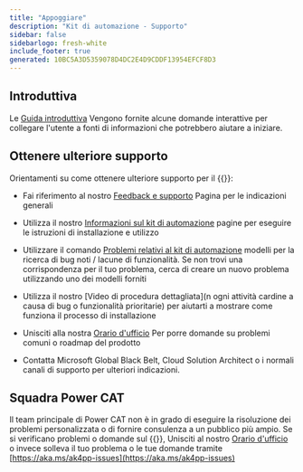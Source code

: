 ```yaml
---
title: "Appoggiare"
description: "Kit di automazione - Supporto"
sidebar: false
sidebarlogo: fresh-white
include_footer: true
generated: 10BC5A3D5359078D4DC2E4D9CDDF13954EFCF8D3
---
```


## Introduttiva

Le [Guida introduttiva](/it/get-started) Vengono fornite alcune domande interattive per collegare l'utente a fonti di informazioni che potrebbero aiutare a iniziare.

## Ottenere ulteriore supporto

Orientamenti su come ottenere ulteriore supporto per il {{<product-name>}}:

- Fai riferimento al nostro [Feedback e supporto](https://learn.microsoft.com/power-automate/guidance/automation-kit/feedback-support) Pagina per le indicazioni generali

- Utilizza il nostro [Informazioni sul kit di automazione](https://aka.ms/automation-kit-learn) pagine per eseguire le istruzioni di installazione e utilizzo

- Utilizzare il comando [Problemi relativi al kit di automazione](https://aka.ms/ak4pp-issues) modelli per la ricerca di bug noti / lacune di funzionalità. Se non trovi una corrispondenza per il tuo problema, cerca di creare un nuovo problema utilizzando uno dei modelli forniti

- Utilizza il nostro [Video di procedura dettagliata](n ogni attività cardine a causa di bug o funzionalità prioritarie) per aiutarti a mostrare come funziona il processo di installazione

- Unisciti alla nostra [Orario d'ufficio](/it/office-hours) Per porre domande su problemi comuni o roadmap del prodotto

- Contatta Microsoft Global Black Belt, Cloud Solution Architect o i normali canali di supporto per ulteriori indicazioni.

## Squadra Power CAT

Il team principale di Power CAT non è in grado di eseguire la risoluzione dei problemi personalizzata o di fornire consulenza a un pubblico più ampio. Se si verificano problemi o domande sul {{<product-name>}}, Unisciti al nostro [Orario d'ufficio](/it/office-hours) o invece solleva il tuo problema o le tue domande tramite [https://aka.ms/ak4pp-issues](https://aka.ms/ak4pp-issues)
